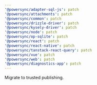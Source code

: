 ```yaml
---
'@powersync/adapter-sql-js': patch
'@powersync/attachments': patch
'@powersync/common': patch
'@powersync/drizzle-driver': patch
'@powersync/kysely-driver': patch
'@powersync/node': patch
'@powersync/op-sqlite': patch
'@powersync/react': patch
'@powersync/react-native': patch
'@powersync/tanstack-react-query': patch
'@powersync/vue': patch
'@powersync/web': patch
'@powersync/diagnostics-app': patch
---
```


Migrate to trusted publishing.
